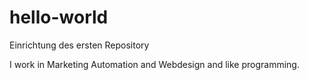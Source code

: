 # hello-world
Einrichtung des ersten Repository

I work in Marketing Automation and Webdesign and like programming. 
